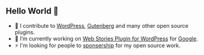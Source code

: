 ## Hello World 👋

- 👯 I contribute to [WordPress](https://github.com/wordpress/wordpress-develop), [Gutenberg](https://github.com/wordpress/gutenberg/) and many other open source plugins. 
- 🔭 I’m currently working on [Web Stories Plugin for WordPress](https://github.com/google/web-stories-wp) for [Google](https://www.google.com). 
- ⚡ I'm looking for people to [sponsership](https://github.com/sponsors/spacedmonkey/) for my open source work. 
